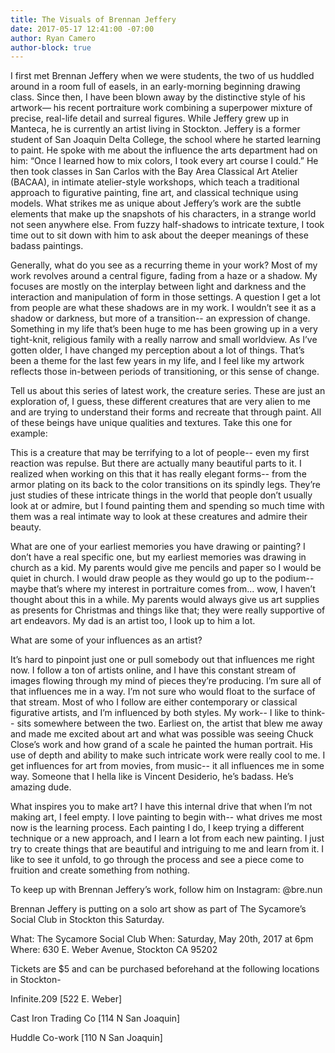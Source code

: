 ```yaml
---
title: The Visuals of Brennan Jeffery
date: 2017-05-17 12:41:00 -07:00
author: Ryan Camero
author-block: true
---
```



I first met Brennan Jeffery when we were students, the two of us huddled around in a room full of easels, in an early-morning beginning drawing class. Since then, I have been blown away by the distinctive style of his artwork— his recent portraiture work combining a superpower mixture of precise, real-life detail and surreal figures. While Jeffery grew up in Manteca, he is currently an artist living in Stockton. Jeffery is a former student of San Joaquin Delta College, the school where he started learning to paint. He spoke with me about the influence the arts department had on him: “Once I learned how to mix colors, I took every art course I could.” He then took classes in San Carlos with the Bay Area Classical Art Atelier (BACAA), in intimate atelier-style workshops, which teach a traditional approach to figurative painting, fine art, and classical technique using models. What strikes me as unique about Jeffery’s work are the subtle elements that make up the snapshots of his characters, in a strange world not seen anywhere else. From fuzzy half-shadows to intricate texture, I took time out to sit down with him to ask about the deeper meanings of these badass paintings.

Generally, what do you see as a recurring theme in your work?
Most of my work revolves around a central figure, fading from a haze or a shadow. My focuses are mostly on the interplay between light and darkness and the interaction and manipulation of form in those settings. A question I get a lot from people are what these shadows are in my work. I wouldn’t see it as a shadow or darkness, but more of a transition-- an expression of change. Something in my life that’s been huge to me has been growing up in a very tight-knit, religious family with a really narrow and small worldview. As I’ve gotten older, I have changed my perception about a lot of things. That’s been a theme for the last few years in my life, and I feel like my artwork reflects those in-between periods of transitioning, or this sense of change.
 
Tell us about this series of latest work, the creature series.
These are just an exploration of, I guess, these different creatures that are very alien to me and are trying to understand their forms and recreate that through paint. All of these beings have unique qualities and textures. Take this one for example: 

This is a creature that may be terrifying to a lot of people-- even my first reaction was repulse. But there are actually many beautiful parts to it. I realized when working on this that it has really elegant forms-- from the armor plating on its back to the color transitions on its spindly legs. They’re just studies of these intricate things in the world that people don’t usually look at or admire, but I found painting them and spending so much time with them was a real intimate way to look at these creatures and admire their beauty. 

What are one of your earliest memories you have drawing or painting?
I don’t have a real specific one, but my earliest memories was drawing in church as a kid. My parents would give me pencils and paper so I would be quiet in church. I would draw people as they would go up to the podium-- maybe that’s where my interest in portraiture comes from... wow, I haven’t thought about this in a while. My parents would always give us art supplies as presents for Christmas and things like that; they were really supportive of art endeavors. My dad is an artist too, I look up to him a lot. 

What are some of your influences as an artist?

It’s hard to pinpoint just one or pull somebody out that influences me right now. I follow a ton of artists online, and I have this constant stream of images flowing through my mind of pieces they’re producing. I’m sure all of that influences me in a way. I’m not sure who would float to the surface of that stream. Most of who I follow are either contemporary or classical figurative artists, and I’m influenced by both styles. My work-- I like to think-- sits somewhere between the two. Earliest on, the artist that blew me away and made me excited about art and what was possible was seeing Chuck Close’s work and how grand of a scale he painted the human portrait. His use of depth and ability to make such intricate work were really cool to me. I get influences for art from movies, from music-- it all influences me in some way. Someone that I hella like is Vincent Desiderio, he’s badass. He’s amazing dude. 

What inspires you to make art? 
I have this internal drive that when I’m not making art, I feel empty. I love painting to begin with-- what drives me most now is the learning process. Each painting I do, I keep trying a different technique or a new approach, and I learn a lot from each new painting. I just try to create things that are beautiful and intriguing to me and learn from it. I like to see it unfold, to go through the process and see a piece come to fruition and create something from nothing.

To keep up with Brennan Jeffery’s work, follow him on Instagram: @bre.nun

Brennan Jeffery is putting on a solo art show as part of The Sycamore’s Social Club in Stockton this Saturday. 

What: The Sycamore Social Club
When: Saturday, May 20th, 2017 at 6pm
Where: 630 E. Weber Avenue, Stockton CA 95202

Tickets are $5 and can be purchased beforehand at the following locations in Stockton-

Infinite.209
[522 E. Weber]

Cast Iron Trading Co 
[114 N San Joaquin]

Huddle Co-work 
[110 N San Joaquin]
